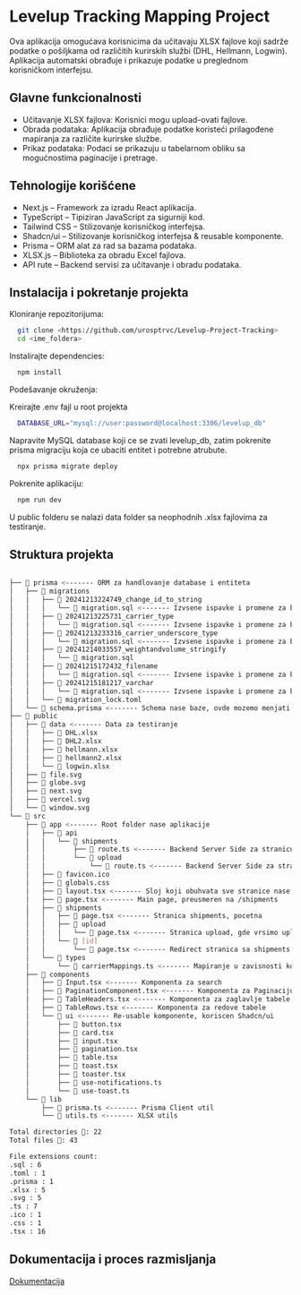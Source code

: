 
# Levelup Tracking Mapping Project

Ova aplikacija omogućava korisnicima da učitavaju XLSX fajlove koji sadrže podatke o pošiljkama od različitih kurirskih službi (DHL, Hellmann, Logwin). Aplikacija automatski obrađuje i prikazuje podatke u preglednom korisničkom interfejsu.


## Glavne funkcionalnosti

- Učitavanje XLSX fajlova: Korisnici mogu upload-ovati fajlove.
- Obrada podataka: Aplikacija obrađuje podatke koristeći prilagođene mapiranja za različite kurirske službe.
- Prikaz podataka: Podaci se prikazuju u tabelarnom obliku sa mogućnostima paginacije i pretrage.

## Tehnologije korišćene

 - Next.js – Framework za izradu React aplikacija.
 - TypeScript – Tipiziran JavaScript za sigurniji kod.
 - Tailwind CSS – Stilizovanje korisničkog interfejsa.
 - Shadcn/ui – Stilizovanje korisničkog interfejsa & reusable komponente.
 - Prisma – ORM alat za rad sa bazama podataka.
 - XLSX.js – Biblioteka za obradu Excel fajlova.
 - API rute – Backend servisi za učitavanje i obradu podataka.


## Instalacija i pokretanje projekta

Kloniranje repozitorijuma:

```bash
  git clone <https://github.com/urosptrvc/Levelup-Project-Tracking>
  cd <ime_foldera>
```

Instalirajte dependencies:

```bash
  npm install
```

Podešavanje okruženja:

Kreirajte .env fajl u root projekta

```bash
  DATABASE_URL="mysql://user:password@localhost:3306/levelup_db"
```

Napravite MySQL database koji ce se zvati levelup_db, zatim pokrenite prisma migraciju koja ce ubaciti entitet i  potrebne atrubute.

```bash
  npx prisma migrate deploy
```

Pokrenite aplikaciju:

```bash
  npm run dev
```
U public folderu se nalazi data folder sa neophodnih .xlsx fajlovima za testiranje.
## Struktura projekta
```bash

├── 📂 prisma <------- ORM za handlovanje database i entiteta
│   ├── 📂 migrations
│   │   ├── 📂 20241213224749_change_id_to_string
│   │   │   └── 📄 migration.sql <------- Izvsene ispavke i promene za bazu
│   │   ├── 📂 20241213225731_carrier_type
│   │   │   └── 📄 migration.sql <------- Izvsene ispavke i promene za bazu
│   │   ├── 📂 20241213233316_carrier_underscore_type
│   │   │   └── 📄 migration.sql <------- Izvsene ispavke i promene za bazu
│   │   ├── 📂 20241214033557_weightandvolume_stringify
│   │   │   └── 📄 migration.sql
│   │   ├── 📂 20241215172432_filename
│   │   │   └── 📄 migration.sql <------- Izvsene ispavke i promene za bazu
│   │   ├── 📂 20241215181217_varchar
│   │   │   └── 📄 migration.sql <------- Izvsene ispavke i promene za bazu
│   │   └── 📄 migration_lock.toml
│   └── 📄 schema.prisma <------- Schema nase baze, ovde mozemo menjati samu bazu
├── 📂 public
│   ├── 📂 data <------- Data za testiranje
│   │   ├── 📄 DHL.xlsx
│   │   ├── 📄 DHL2.xlsx
│   │   ├── 📄 hellmann.xlsx
│   │   ├── 📄 hellmann2.xlsx
│   │   └── 📄 logwin.xlsx
│   ├── 📄 file.svg
│   ├── 📄 globe.svg
│   ├── 📄 next.svg
│   ├── 📄 vercel.svg
│   └── 📄 window.svg
└── 📂 src
    ├── 📂 app <------- Root folder nase aplikacije
    │   ├── 📂 api
    │   │   └── 📂 shipments
    │   │       ├── 📄 route.ts <------- Backend Server Side za stranicu shipments
    │   │       └── 📂 upload
    │   │           └── 📄 route.ts <------- Backend Server Side za stranicu upload
    │   ├── 📄 favicon.ico
    │   ├── 📄 globals.css
    │   ├── 📄 layout.tsx <------- Sloj koji obuhvata sve stranice nase aplikacije
    │   ├── 📄 page.tsx <------- Main page, preusmeren na /shipments
    │   ├── 📂 shipments
    │   │   ├── 📄 page.tsx <------- Stranica shipments, pocetna
    │   │   ├── 📂 upload
    │   │   │   └── 📄 page.tsx <------- Stranica upload, gde vrsimo upload 
    │   │   └── 📂 [id]
    │   │       └── 📄 page.tsx <------- Redirect stranica sa shipments
    │   └── 📂 types
    │       └── 📄 carrierMappings.ts <------- Mapiranje u zavisnosti koji je carrier
    ├── 📂 components 
    │   ├── 📄 Input.tsx <------- Komponenta za search
    │   ├── 📄 PaginationComponent.tsx <------- Komponenta za Paginaciju
    │   ├── 📄 TableHeaders.tsx <------- Komponenta za zaglavlje tabele
    │   ├── 📄 TableRows.tsx <------- Komponenta za redove tabele
    │   └── 📂 ui <------- Re-usable komponente, koriscen Shadcn/ui
    │       ├── 📄 button.tsx
    │       ├── 📄 card.tsx
    │       ├── 📄 input.tsx
    │       ├── 📄 pagination.tsx
    │       ├── 📄 table.tsx
    │       ├── 📄 toast.tsx
    │       ├── 📄 toaster.tsx
    │       ├── 📄 use-notifications.ts
    │       └── 📄 use-toast.ts
    └── 📂 lib
        ├── 📄 prisma.ts <------- Prisma Client util
        └── 📄 utils.ts <------- XLSX utils

Total directories 📂: 22
Total files 📄: 43

File extensions count:
.sql : 6
.toml : 1
.prisma : 1
.xlsx : 5
.svg : 5
.ts : 7
.ico : 1
.css : 1
.tsx : 16
```

## Dokumentacija i proces razmisljanja

[Dokumentacija](https://github.com/urosptrvc/Levelup-Project-Tracking/blob/master/Dokumentacija.pdf)

